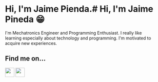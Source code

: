 # Hi, I'm Jaime Pienda.# Hi, I'm Jaime Pineda 😁

I'm Mechatronics Engineer and Programming Enthusiast. I really like learning especially about technology and programming. I'm motivated to acquire new experiences.

## Find me on...

[<img src="https://image.flaticon.com/icons/svg/733/733579.svg" width="30" height="30"/>](http://www.twitter.com/jpin730)
[<img src="https://image.flaticon.com/icons/svg/174/174857.svg" width="30" height="30"/>](http://www.linkedin.com/in/jpin730)
